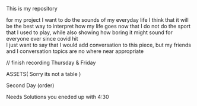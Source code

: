 This is my repository

for my project I want to do the sounds of my everyday life
I think that it will be the best way to interpret how my life goes now that I do not do the sport that I used to play, while also showing
how boring it might sound for everyone ever since covid hit  
 I just want to say that I would add conversation to this piece, but my friends and I conversation topics are no where near appropriate

// finish recording Thursday & Friday

ASSETS( Sorry its not a table )

Second Day (order)

Needs 	           Solutions
 you eneded up with 4:30 
